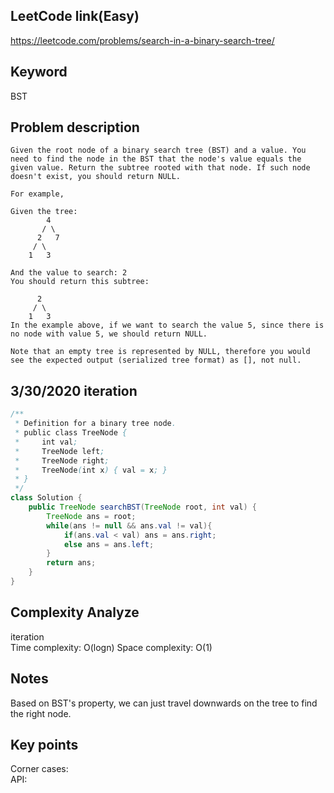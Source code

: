 ## LeetCode link(Easy)
https://leetcode.com/problems/search-in-a-binary-search-tree/

## Keyword
BST

## Problem description
```
Given the root node of a binary search tree (BST) and a value. You need to find the node in the BST that the node's value equals the given value. Return the subtree rooted with that node. If such node doesn't exist, you should return NULL.

For example, 

Given the tree:
        4
       / \
      2   7
     / \
    1   3

And the value to search: 2
You should return this subtree:

      2     
     / \   
    1   3
In the example above, if we want to search the value 5, since there is no node with value 5, we should return NULL.

Note that an empty tree is represented by NULL, therefore you would see the expected output (serialized tree format) as [], not null.
```
## 3/30/2020 iteration

```java
/**
 * Definition for a binary tree node.
 * public class TreeNode {
 *     int val;
 *     TreeNode left;
 *     TreeNode right;
 *     TreeNode(int x) { val = x; }
 * }
 */
class Solution {
    public TreeNode searchBST(TreeNode root, int val) {
        TreeNode ans = root;
        while(ans != null && ans.val != val){
            if(ans.val < val) ans = ans.right;
            else ans = ans.left;
        }
        return ans;
    }
}
```

## Complexity Analyze
iteration\
Time complexity: O(logn)
Space complexity: O(1)

## Notes
Based on BST's property, we can just travel downwards on the tree to find the right node.

## Key points
Corner cases: \
API: 
